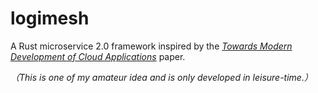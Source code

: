 # logimesh
A Rust microservice 2.0 framework inspired by the [*Towards Modern Development of Cloud Applications*](https://dl.acm.org/doi/pdf/10.1145/3593856.3595909) paper.

*（This is one of my amateur idea and is only developed in leisure-time.）*
